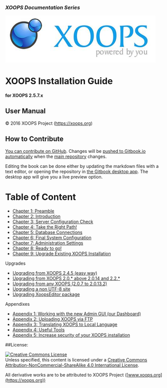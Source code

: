 ### _XOOPS Documentation Series_
![logoXoops.jpg](en/assets/logoXoops.jpg)

# XOOPS Installation Guide
#### for XOOPS 2.5.7.x
  
## User Manual


  
© 2016 XOOPS Project (https://xoops.org)    


## How to Contribute

[You can contribute on GitHub](https://github.com/XoopsDocs/xoops-installation-guide). Changes will be [pushed to Gitbook.io automatically](https://www.gitbook.com/book/xoops/xoops-installation-guide/activity) when the [main repository](https://github.com/XoopsDocs/xoops-installation-guide) changes.

Editing the book can be done either by updating the markdown files with a text editor, or opening the repository in [the Gitbook desktop app](https://github.com/GitbookIO/editor/blob/master/README.md). The desktop app will give you a live preview option.

# Table of Content

* [Chapter 1: Preamble](en/book/ch1.md)
* [Chapter 2: Introduction](en/book/ch2.md)
* [Chapter 3: Server Configuration Check](en/book/ch3.md)
* [Chapter 4: Take the Right Path!](en/book/ch4.md)
* [Chapter 5: Database Connections](en/book/ch5.md)
* [Chapter 6: Final System Configuration](en/book/ch6.md)
* [Chapter 7: Administration Settings](en/book/ch7.md)
* [Chapter 8: Ready to go!](en/book/ch8.md)
* [Chapter 9: Upgrade Existing XOOPS Installation](en/book/ch9.md)
 
Upgrades	
* [Upgrading from XOOPS 2.4.5 (easy way)](en/book/upg1.md)
* [Upgrading from XOOPS 2.0.* above 2.0.14 and 2.2.*](en/book/upg2.md)
* [Upgrading from any XOOPS (2.0.7 to 2.0.13.2)](en/book/upg3.md)
* [Upgrading a non UTF-8 site](en/book/upg4.md)
* [Upgrading XoopsEditor package](en/book/upg5.md)

Appendixes	
* [Appendix 1: Working with the new Admin GUI (our Dashboard)](en/book/appendix1.md)
* [Appendix 2:  Uploading XOOPS via FTP](en/book/appendix2.md)
* [Appendix 3: Translating XOOPS to Local Language](en/book/appendix3.md)
* [Appendix 4: Useful Tools](en/book/appendix4.md)
* [Appendix 5: Increase security of your XOOPS installation](en/book/appendix5.md)

##License:

<a rel="license" href="http://creativecommons.org/licenses/by-nc-sa/4.0/"><img alt="Creative Commons License" style="border-width:0" src="https://i.creativecommons.org/l/by-nc-sa/4.0/88x31.png" /></a><br />Unless specified, this content is licensed under a <a rel="license" href="http://creativecommons.org/licenses/by-nc-sa/4.0/">Creative Commons Attribution-NonCommercial-ShareAlike 4.0 International License</a>.

All derivative works are to be attributed to XOOPS Project ([www.xoops.org](https://xoops.org))
